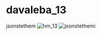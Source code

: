 # davaleba_13
jsonstethem
![hm_13](https://user-images.githubusercontent.com/74370085/182454155-7c4227f6-32d5-43f9-a6ad-89d80b68805c.PNG)
![jsonstethemi](https://user-images.githubusercontent.com/74370085/182454168-2ad81505-acc3-4b09-801e-b9ae49c2b05b.PNG)
